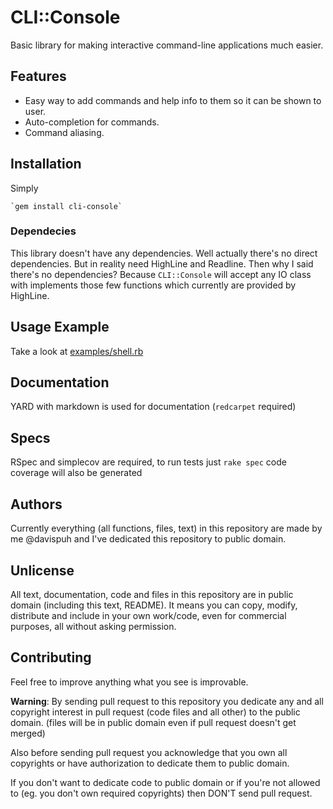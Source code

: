 # CLI::Console


Basic library for making interactive command-line applications much easier.


## Features

* Easy way to add commands and help info to them so it can be shown to user.
* Auto-completion for commands.
* Command aliasing.


## Installation

Simply

    `gem install cli-console`

### Dependecies

This library doesn't have any dependencies.
Well actually there's no direct dependencies.
But in reality need HighLine and Readline.
Then why I said there's no dependencies?
Because `CLI::Console` will accept any IO class with implements those few functions which currently are provided by HighLine.


## Usage Example

Take a look at [examples/shell.rb](examples/shell.rb)


## Documentation

YARD with markdown is used for documentation (`redcarpet` required)

## Specs

RSpec and simplecov are required, to run tests just `rake spec`
code coverage will also be generated

## Authors

Currently everything (all functions, files, text) in this repository are made by me @davispuh and I've dedicated this repository to public domain.


## Unlicense

All text, documentation, code and files in this repository are in public domain (including this text, README).
It means you can copy, modify, distribute and include in your own work/code, even for commercial purposes, all without asking permission.


## Contributing

Feel free to improve anything what you see is improvable.


**Warning**: By sending pull request to this repository you dedicate any and all copyright interest in pull request (code files and all other) to the public domain. (files will be in public domain even if pull request doesn't get merged)

Also before sending pull request you acknowledge that you own all copyrights or have authorization to dedicate them to public domain.

If you don't want to dedicate code to public domain or if you're not allowed to (eg. you don't own required copyrights) then DON'T send pull request.


